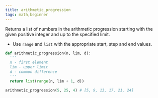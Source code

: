 ```yaml
---
title: arithmetic_progression
tags: math,beginner
---
```


Returns a list of numbers in the arithmetic progression starting with the given positive integer and up to the specified limit.

- Use `range` and `list` with the appropriate start, step and end values.

```py
def arithmetic_progression(n, lim, d):
  '''
  n - first element
  lim - upper limit
  d - common difference
  '''
  return list(range(n, lim + 1, d))
```

```py
arithmetic_progression(5, 25, 4) # [5, 9, 13, 17, 21, 24] 
```
